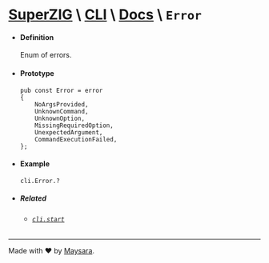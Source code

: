 # **[SuperZIG](https://github.com/Super-ZIG)** \ **[CLI](../../README.md)** \ **[Docs](../readme.md)** \ **`Error`**

- #### **Definition**

    Enum of errors.

- #### **Prototype**

    ```zig
    pub const Error = error
    {
        NoArgsProvided,
        UnknownCommand,
        UnknownOption,
        MissingRequiredOption,
        UnexpectedArgument,
        CommandExecutionFailed,
    };
    ```

- #### **Example**

    ```zig
    cli.Error.?
    ```

- ##### Related

  - ###### [`cli.start`](../func/start.md)

---

Made with ❤️ by [Maysara](http://github.com/maysara-elshewehy).